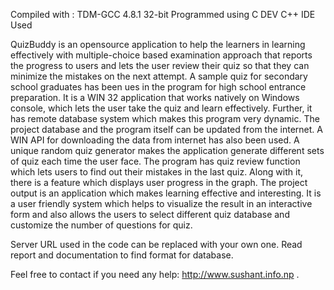 Compiled with :	TDM-GCC 4.8.1 32-bit 
Programmed using C 
DEV C++ IDE Used


QuizBuddy is an opensource application to help the learners in learning
effectively with multiple-choice based examination approach that reports the
progress to users and lets the user review their quiz so that they can minimize the
mistakes on the next attempt. A sample quiz for secondary school graduates has been ues in the program for high school entrance preparation. It is a WIN 32 application that works natively on
Windows console, which lets the user take the quiz and learn effectively.
Further, it has remote database system which makes this program very dynamic.
The project database and the program itself can be updated from the internet. A
WIN API for downloading the data from internet has also been used. A unique
random quiz generator makes the application generate different sets of quiz each
time the user face. The program has quiz review function which lets users to find
out their mistakes in the last quiz. Along with it, there is a feature which displays
user progress in the graph.
The project output is an application which makes learning effective and
interesting. It is a user friendly system which helps to visualize the result in an
interactive form and also allows the users to select different quiz database and
customize the number of questions for quiz.



Server URL used in the code can be replaced with your own one.
Read report and documentation to find format for database.

Feel free to contact if you need any help: http://www.sushant.info.np .